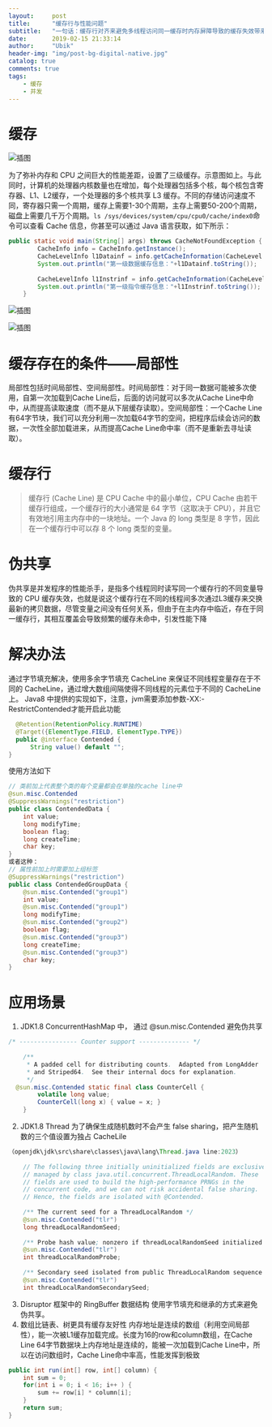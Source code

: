 ```yaml
---
layout:     post
title:      "缓存行与性能问题"
subtitle:   "一句话：缓存行对齐来避免多线程访问同一缓存时内存屏障导致的缓存失效带来的性能下降"
date:       2019-02-15 21:33:14
author:     "Ubik"
header-img: "img/post-bg-digital-native.jpg"
catalog: true
comments: true
tags:
    - 缓存
    - 并发
---
```

# 缓存

![插图]({{site.baseurl}}/img/in-post/E1BFEBD4C0F5448731A2FE434868F2B9.jpg)

为了弥补内存和 CPU 之间巨大的性能差距，设置了三级缓存。示意图如上。与此同时，计算机的处理器内核数量也在增加，每个处理器包括多个核，每个核包含寄存器、L1、L2缓存，一个处理器的多个核共享 L3 缓存。不同的存储访问速度不同，寄存器只需一个周期，缓存上需要1-30个周期，主存上需要50-200个周期，磁盘上需要几千万个周期。`ls /sys/devices/system/cpu/cpu0/cache/index0`命令可以查看 Cache 信息，你甚至可以通过 Java 语言获取，如下所示：
```java
public static void main(String[] args) throws CacheNotFoundException {
        CacheInfo info = CacheInfo.getInstance(); 
        CacheLevelInfo l1Datainf = info.getCacheInformation(CacheLevel.L1, CacheType.DATA_CACHE);
        System.out.println("第一级数据缓存信息："+l1Datainf.toString());
 
        CacheLevelInfo l1Instrinf = info.getCacheInformation(CacheLevel.L1, CacheType.INSTRUCTION_CACHE);
        System.out.println("第一级指令缓存信息："+l1Instrinf.toString());
    }


```
![插图]({{site.baseurl}}/img/in-post/49424FD07BE48905B1082BC01A05F6B1.jpg)

![插图]({{site.baseurl}}/img/in-post/B4B570F52AEB1A103CE03AEFE4E27D82.jpg)
# 缓存存在的条件——局部性
局部性包括时间局部性、空间局部性。时间局部性：对于同一数据可能被多次使用，自第一次加载到Cache Line后，后面的访问就可以多次从Cache Line中命中，从而提高读取速度（而不是从下层缓存读取）。空间局部性：一个Cache Line有64字节块，我们可以充分利用一次加载64字节的空间，把程序后续会访问的数据，一次性全部加载进来，从而提高Cache Line命中率（而不是重新去寻址读取）。
# 缓存行
>  缓存行 (Cache Line) 是 CPU Cache 中的最小单位，CPU Cache 由若干缓存行组成，一个缓存行的大小通常是 64 字节（这取决于 CPU），并且它有效地引用主内存中的一块地址。一个 Java 的 long 类型是 8 字节，因此在一个缓存行中可以存 8 个 long 类型的变量。

# 伪共享
伪共享是并发程序的性能杀手，是指多个线程同时读写同一个缓存行的不同变量导致的 CPU 缓存失效，也就是说这个缓存行在不同的线程间多次通过L3缓存来交换最新的拷贝数据，尽管变量之间没有任何关系，但由于在主内存中临近，存在于同一缓存行，其相互覆盖会导致频繁的缓存未命中，引发性能下降

# 解决办法
通过字节填充解决，使用多余字节填充 CacheLine 来保证不同线程变量存在于不同的 CacheLine，通过增大数组间隔使得不同线程的元素位于不同的 CacheLine 上。
Java8 中提供的实现如下，注意，jvm需要添加参数-XX:-RestrictContended才能开启此功能 
```Java
  @Retention(RetentionPolicy.RUNTIME)
  @Target({ElementType.FIELD, ElementType.TYPE})
  public @interface Contended {
      String value() default "";
}
```
使用方法如下
```java
// 类前加上代表整个类的每个变量都会在单独的cache line中
@sun.misc.Contended
@SuppressWarnings("restriction")
public class ContendedData {
    int value;
    long modifyTime;
    boolean flag;
    long createTime;
    char key;
}
或者这种：
// 属性前加上时需要加上组标签
@SuppressWarnings("restriction")
public class ContendedGroupData {
    @sun.misc.Contended("group1")
    int value;
    @sun.misc.Contended("group1")
    long modifyTime;
    @sun.misc.Contended("group2")
    boolean flag;
    @sun.misc.Contended("group3")
    long createTime;
    @sun.misc.Contended("group3")
    char key;
}
```
# 应用场景
1. JDK1.8 ConcurrentHashMap 中， 通过 @sun.misc.Contended 避免伪共享
```java
/* ---------------- Counter support -------------- */
 
    /**
     * A padded cell for distributing counts.  Adapted from LongAdder
     * and Striped64.  See their internal docs for explanation.
     */
  @sun.misc.Contended static final class CounterCell {
        volatile long value;
        CounterCell(long x) { value = x; }
    }
```
2. JDK1.8 Thread
为了确保生成随机数时不会产生 false sharing，把产生随机数的三个值设置为独占 CacheLile
```java
（openjdk\jdk\src\share\classes\java\lang\Thread.java line:2023）
 
    // The following three initially uninitialized fields are exclusively
    // managed by class java.util.concurrent.ThreadLocalRandom. These
    // fields are used to build the high-performance PRNGs in the
    // concurrent code, and we can not risk accidental false sharing.
    // Hence, the fields are isolated with @Contended.
 
    /** The current seed for a ThreadLocalRandom */
    @sun.misc.Contended("tlr")
    long threadLocalRandomSeed;
 
    /** Probe hash value; nonzero if threadLocalRandomSeed initialized */
    @sun.misc.Contended("tlr")
    int threadLocalRandomProbe;
 
    /** Secondary seed isolated from public ThreadLocalRandom sequence */
    @sun.misc.Contended("tlr")
    int threadLocalRandomSecondarySeed;
```
3. Disruptor 框架中的 RingBuffer 数据结构
使用字节填充和继承的方式来避免伪共享。
4. 数组比链表、树更具有缓存友好性
内存地址是连续的数组（利用空间局部性），能一次被L1缓存加载完成。长度为16的row和column数组，在Cache Line 64字节数据块上内存地址是连续的，能被一次加载到Cache Line中，所以在访问数组时，Cache Line命中率高，性能发挥到极致
```java
public int run(int[] row, int[] column) {
    int sum = 0;
    for(int i = 0; i < 16; i++ ) {
        sum += row[i] * column[i];
    }
    return sum;
}


```